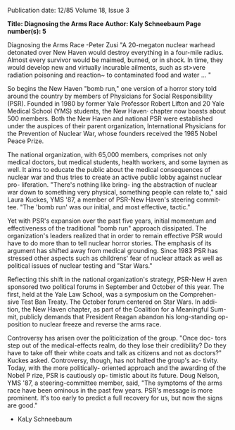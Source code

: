 Publication date: 12/85
Volume 18, Issue 3

**Title: Diagnosing the Arms Race**
**Author: Kaly Schneebaum**
**Page number(s): 5**

Diagnosing the 
Arms Race 
-Peter Zusi 
"A 20-megaton nuclear warhead 
detonated over New Haven would 
destroy everything in a 
four-mile 
radius. Almost every survivor would be 
maimed, burned, or in shock. In time, 
they would develop new and virtually 
incurable ailments, such as st>vere 
radiation poisoning and reaction~ to 
contaminated food and water ... " 

So begins the New Haven "bomb 
run," one version of a horror story told 
around the country by members of 
Physicians for Social Responsibility 
(PSR). Founded in 1980 by former 
Yale Professor Robert Lifton and 20 
Yale Medical School (YMS) students, 
the New Haven· chapter now boasts 
about 500 members. Both the New 
Haven and national 
PSR were 
established under the auspices of their 
parent organization, International 
Physicians 
for the Prevention of 
Nuclear War, whose founders received 
the 1985 Nobel Peace Prize. 

The national organization, with 
65,000 members, comprises not only 
medical doctors, but medical students, 
health workers, and some laymen as 
well. It aims to educate the public 
about the medical consequences of 
nuclear war and thus tries to create an 
active public lobby against nuclear pro-
liferation. "There's nothing like bring-
ing the abstraction of nuclear war down 
to something very physical, something 
people can relate to," said Laura 
Kuckes, YMS '87, a 
member of 
PSR-New Haven's steering commit-
tee. "The 'bomb run' was our initial, 
and most effective, tactic." 

Yet with PSR's expansion over the 
past five years, initial momentum and 
effectiveness of the traditional "bomb 
run" approach dissipated. 
The 
organization's leaders realized that in 
order to remain effective PSR would 
have to do more than to tell nuclear 
horror stories. The emphasis of its 
argument 
has shifted 
away 
from 
medical grounding. Since 1983 PSR 
has stressed other aspects such as 
childrens' fear of nuclear attack as well 
as political issues of nuclear testing and 
"Star Wars." 

Reflecting this shift in the national 
organization's strategy, 
PSR-New 
H aven sponsored two political forums 
in September and October of this year. 
The first, held at the Yale Law School, 
was a symposium on the Comprehen-
sive Test Ban Treaty. The October 
forum centered on Star Wars. In addi-
tion, the New Haven chapter, as part 
of the Coalition for a Meaningful Sum-
mit, publicly demands that President 
Reagan abandon his long-standing op-
position to nuclear freeze and reverse 
the arms race. 

Controversy has arisen over the 
politicization of the group. "Once doc-
tors step out of the medical-effects 
realm, do they lose their credibility? 
Do they have to take off their white 
coats and talk as citizens and not as 
doctors?" Kuckes asked. Controversy, 
though, has not halted the group's ac-
tivity. Today, with the more politically-
oriented approach and the awarding of 
the Nobel P rize, PSR is cautiously op-
timistic about its future. Doug Nelson, 
YMS '87, 
a 
steering-committee 
member, said, "The symptoms of 
the arms race have been ominous in the 
past few years. PSR's message is more 
prominent. It's too early to predict a 
full recovery for us, but now the signs 
are good." 
- KaLy Schneebaum